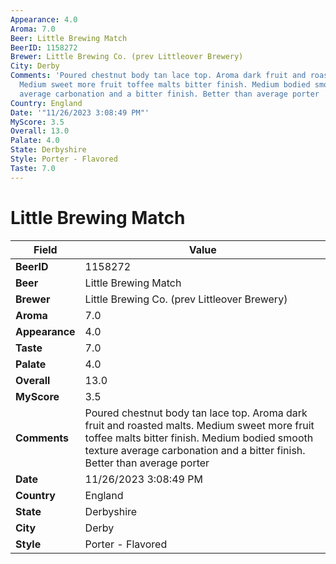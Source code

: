 ```yaml
---
Appearance: 4.0
Aroma: 7.0
Beer: Little Brewing Match
BeerID: 1158272
Brewer: Little Brewing Co. (prev Littleover Brewery)
City: Derby
Comments: 'Poured chestnut body tan lace top. Aroma dark fruit and roasted malts.
  Medium sweet more fruit toffee malts bitter finish. Medium bodied smooth texture
  average carbonation and a bitter finish. Better than average porter '
Country: England
Date: '"11/26/2023 3:08:49 PM"'
MyScore: 3.5
Overall: 13.0
Palate: 4.0
State: Derbyshire
Style: Porter - Flavored
Taste: 7.0
---
```


# Little Brewing Match

| Field         | Value |
|---------------|-------|
| **BeerID** | 1158272 |
| **Beer** | Little Brewing Match |
| **Brewer** | Little Brewing Co. (prev Littleover Brewery) |
| **Aroma** | 7.0 |
| **Appearance** | 4.0 |
| **Taste** | 7.0 |
| **Palate** | 4.0 |
| **Overall** | 13.0 |
| **MyScore** | 3.5 |
| **Comments** | Poured chestnut body tan lace top. Aroma dark fruit and roasted malts. Medium sweet more fruit toffee malts bitter finish. Medium bodied smooth texture average carbonation and a bitter finish. Better than average porter  |
| **Date** | 11/26/2023 3:08:49 PM |
| **Country** | England |
| **State** | Derbyshire |
| **City** | Derby |
| **Style** | Porter - Flavored |
